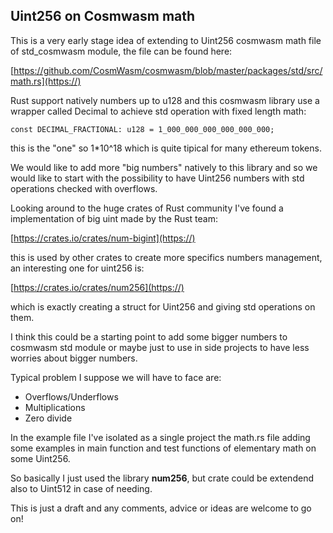 ## Uint256 on Cosmwasm math

This is a very early stage idea of extending to Uint256 cosmwasm math file of std_cosmwasm module, the file can be found here:

[https://github.com/CosmWasm/cosmwasm/blob/master/packages/std/src/math.rs](https://)

Rust support natively numbers up to u128 and this cosmwasm library use a wrapper called Decimal to achieve std operation with fixed length math:

```
const DECIMAL_FRACTIONAL: u128 = 1_000_000_000_000_000_000;
```

this is the "one" so 1*10^18 which is quite tipical for many ethereum tokens.

We would like to add more "big numbers" natively to this library and so we would like to start with the possibility to have Uint256 numbers with std operations checked with overflows.

Looking around to the huge crates of Rust community I've found a implementation of big uint made by the Rust team:

[https://crates.io/crates/num-bigint](https://)

this is used by other crates to create more specifics numbers management, an interesting one for uint256 is:

[https://crates.io/crates/num256](https://)

which is exactly creating a struct for Uint256 and giving std operations on them.

I think this could be a starting point to add some bigger numbers to cosmwasm std module or maybe just to use in side projects to have less worries about bigger numbers.

Typical problem I suppose we will have to face are:

* Overflows/Underflows
* Multiplications
* Zero divide

In the example file I've isolated as a single project the math.rs file adding some examples in main function and test functions of elementary math on some Uint256.

So basically I just used the library **num256**, but crate could be extendend also to Uint512 in case of needing.

This is just a draft and any comments, advice or ideas are welcome to go on!

